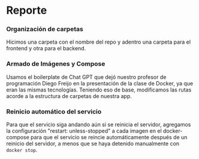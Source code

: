 # Reporte
### Organización de carpetas
Hicimos una carpeta con el nombre del repo y adentro una carpeta para el frontend y otra para el backend.
### Armado de Imágenes y Compose
Usamos el boilerplate de Chat GPT que dejó nuestro profesor de programación Diego Freijo en la presentación de la clase de Docker, ya que eran las mismas tecnologías. Teniendo eso de base, modificamos las rutas acorde a la estructura de carpetas de nuestra app.
### Reinicio automático del servicio
Para que el servicio siga andando aún si se reinicia el servidor, agregamos la configuración "restart: unless-stopped" a cada imagen en el docker-compose para que el servicio se reincie automáticamente después de un reinicio del servidor, a menos que se haya detenido manualmente con ```docker stop```.
